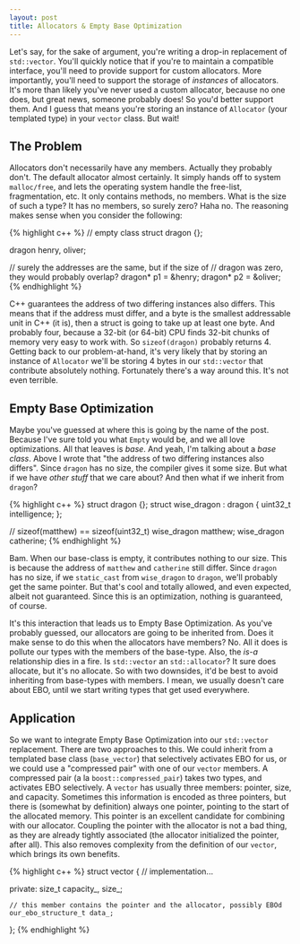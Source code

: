 ```yaml
---
layout: post
title: Allocators & Empty Base Optimization
---
```


Let's say, for the sake of argument, you're writing a drop-in replacement of `std::vector`. You'll quickly notice that if you're to maintain a compatible interface, you'll need to provide support for custom allocators. More importantly, you'll need to support the storage of *instances* of allocators. It's more than likely you've never used a custom allocator, because no one does, but great news, someone probably does! So you'd better support them. And I guess that means you're storing an instance of `Allocator` (your templated type) in your `vector` class. But wait!

## The Problem

Allocators don't necessarily have any members. Actually they probably don't. The default allocator almost certainly. It simply hands off to system `malloc/free`, and lets the operating system handle the free-list, fragmentation, etc. It only contains methods, no members. What is the size of such a type? It has no members, so surely zero? Haha no. The reasoning makes sense when you consider the following:

{% highlight c++ %}
// empty class
struct dragon {};

dragon henry, oliver;

// surely the addresses are the same, but if the size of
// dragon was zero, they would probably overlap?
dragon* p1 = &henry;
dragon* p2 = &oliver;
{% endhighlight %}

C++ guarantees the address of two differing instances also differs. This means that if the address must differ, and a byte is the smallest addressable unit in C++ (it is), then a struct is going to take up at least one byte. And probably four, because a 32-bit (or 64-bit) CPU finds 32-bit chunks of memory very easy to work with. So `sizeof(dragon)` probably returns 4. Getting back to our problem-at-hand, it's very likely that by storing an instance of `Allocator` we'll be storing 4 bytes in our `std::vector` that contribute absolutely nothing. Fortunately there's a way around this. It's not even terrible.

## Empty Base Optimization

Maybe you've guessed at where this is going by the name of the post. Because I've sure told you what `Empty` would be, and we all love optimizations. All that leaves is *base*. And yeah, I'm talking about a *base class*. Above I wrote that "the address of two differing instances also differs". Since `dragon` has no size, the compiler gives it some size. But what if we have *other stuff* that we care about? And then what if we inherit from `dragon`?

{% highlight c++ %}
struct dragon {};
struct wise_dragon : dragon { uint32_t intelligence; };

// sizeof(matthew) == sizeof(uint32_t)
wise_dragon matthew;
wise_dragon catherine;
{% endhighlight %}

Bam. When our base-class is empty, it contributes nothing to our size. This is because the address of `matthew` and `catherine` still differ. Since `dragon` has no size, if we `static_cast` from `wise_dragon` to `dragon`, we'll probably get the same pointer. But that's cool and totally allowed, and even expected, albeit not guaranteed. Since this is an optimization, nothing is guaranteed, of course. 

It's this interaction that leads us to Empty Base Optimization. As you've probably guessed, our allocators are going to be inherited from. Does it make sense to do this when the allocators have members? No. All it does is pollute our types with the members of the base-type. Also, the *is-a* relationship dies in a fire. Is `std::vector` an `std::allocator`? It sure does allocate, but it's no allocate. So with two downsides, it'd be best to avoid inheriting from base-types with members. I mean, we usually doesn't care about EBO, until we start writing types that get used everywhere.

## Application

So we want to integrate Empty Base Optimization into our `std::vector` replacement. There are two approaches to this. We could inherit from a templated base class (`base_vector`) that selectively activates EBO for us, or we could use a "compressed pair" with one of our `vector` members. A compressed pair (a la `boost::compressed_pair`) takes two types, and activates EBO selectively. A `vector` has usually three members: pointer, size, and capacity. Sometimes this information is encoded as three pointers, but there is (somewhat by definition) always one pointer, pointing to the start of the allocated memory. This pointer is an excellent candidate for combining with our allocator. Coupling the pointer with the allocator is not a bad thing, as they are already tightly associated (the allocator initialized the pointer, after all). This also removes complexity from the definition of our `vector`, which brings its own benefits.


{% highlight c++ %}
struct vector
{
	// implementation...

private:
	size_t capacity_, size_;
	
	// this member contains the pointer and the allocator, possibly EBOd
	our_ebo_structure_t data_;
};
{% endhighlight %}